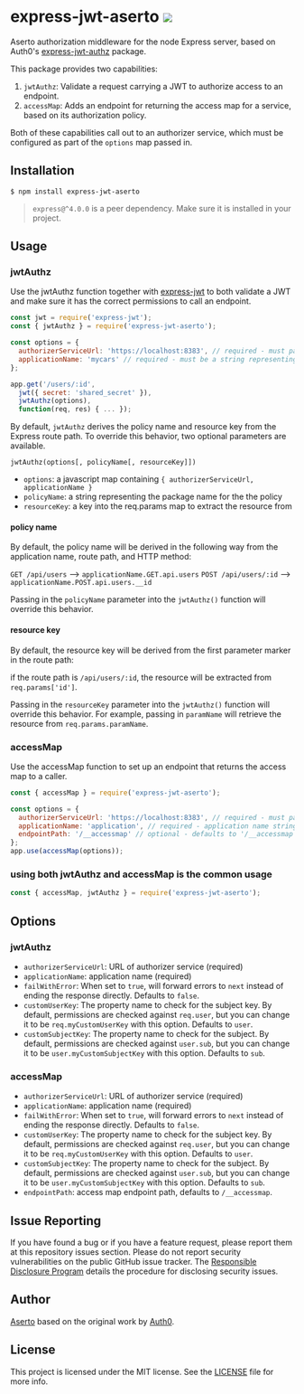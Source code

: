 # express-jwt-aserto ![](https://travis-ci.org/aserto/express-jwt-aserto.svg?branch=master)

Aserto authorization middleware for the node Express server, based on
Auth0's [express-jwt-authz](https://github.com/auth0/express-jwt-authz)
package.

This package provides two capabilities:

1. `jwtAuthz`: Validate a request carrying a JWT to authorize access to an endpoint.
2. `accessMap`: Adds an endpoint for returning the access map for a service, based on its authorization policy.

Both of these capabilities call out to an authorizer service, which must be configured as part of the `options` map passed in.

## Installation

    $ npm install express-jwt-aserto

> `express@^4.0.0` is a peer dependency. Make sure it is installed in your project.

## Usage

### jwtAuthz

Use the jwtAuthz function together with [express-jwt](https://github.com/auth0/express-jwt) to both validate a JWT and make sure it has the correct permissions to call an endpoint.

```javascript
const jwt = require('express-jwt');
const { jwtAuthz } = require('express-jwt-aserto');

const options = {
  authorizerServiceUrl: 'https://localhost:8383', // required - must pass a valid URL
  applicationName: 'mycars' // required - must be a string representing the application name
};

app.get('/users/:id',
  jwt({ secret: 'shared_secret' }),
  jwtAuthz(options),
  function(req, res) { ... });
```

By default, `jwtAuthz` derives the policy name and resource key from the Express route path. To override this behavior, two optional parameters are available.

`jwtAuthz(options[, policyName[, resourceKey]])`

- `options`: a javascript map containing `{ authorizerServiceUrl, applicationName }`
- `policyName`: a string representing the package name for the the policy
- `resourceKey`: a key into the req.params map to extract the resource from

#### policy name

By default, the policy name will be derived in the following way from the application name, route path, and HTTP method:

`GET /api/users` --> `applicationName.GET.api.users`
`POST /api/users/:id` --> `applicationName.POST.api.users.__id`

Passing in the `policyName` parameter into the `jwtAuthz()` function will override this behavior.

#### resource key

By default, the resource key will be derived from the first parameter marker in the route path:

if the route path is `/api/users/:id`, the resource will be extracted from `req.params['id']`.

Passing in the `resourceKey` parameter into the `jwtAuthz()` function will override this behavior. For example, passing in `paramName` will retrieve the resource from `req.params.paramName`.

### accessMap

Use the accessMap function to set up an endpoint that returns the access map to a caller.

```javascript
const { accessMap } = require('express-jwt-aserto');

const options = {
  authorizerServiceUrl: 'https://localhost:8383', // required - must pass a valid URL
  applicationName: 'application', // required - application name string
  endpointPath: '/__accessmap' // optional - defaults to '/__accessmap'
};
app.use(accessMap(options));
```

### using both jwtAuthz and accessMap is the common usage

```javascript
const { accessMap, jwtAuthz } = require('express-jwt-aserto');
```

## Options

### jwtAuthz

- `authorizerServiceUrl`: URL of authorizer service (required)
- `applicationName`: application name (required)
- `failWithError`: When set to `true`, will forward errors to `next` instead of ending the response directly. Defaults to `false`.
- `customUserKey`: The property name to check for the subject key. By default, permissions are checked against `req.user`, but you can change it to be `req.myCustomUserKey` with this option. Defaults to `user`.
- `customSubjectKey`: The property name to check for the subject. By default, permissions are checked against `user.sub`, but you can change it to be `user.myCustomSubjectKey` with this option. Defaults to `sub`.

### accessMap

- `authorizerServiceUrl`: URL of authorizer service (required)
- `applicationName`: application name (required)
- `failWithError`: When set to `true`, will forward errors to `next` instead of ending the response directly. Defaults to `false`.
- `customUserKey`: The property name to check for the subject key. By default, permissions are checked against `req.user`, but you can change it to be `req.myCustomUserKey` with this option. Defaults to `user`.
- `customSubjectKey`: The property name to check for the subject. By default, permissions are checked against `user.sub`, but you can change it to be `user.myCustomSubjectKey` with this option. Defaults to `sub`.
- `endpointPath`: access map endpoint path, defaults to `/__accessmap`.

## Issue Reporting

If you have found a bug or if you have a feature request, please report them at this repository issues section. Please do not report security vulnerabilities on the public GitHub issue tracker. The [Responsible Disclosure Program](https://auth0.com/whitehat) details the procedure for disclosing security issues.

## Author

[Aserto](https://aserto.com) based on the original work by [Auth0](https://auth0.com).

## License

This project is licensed under the MIT license. See the [LICENSE](LICENSE) file for more info.
